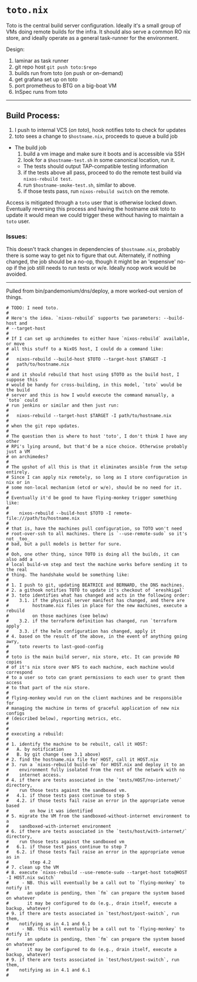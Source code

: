 # `toto.nix`

Toto is the central build server configuration. Ideally it's a small group
of VMs doing remote builds for the infra. It should also serve a common RO
nix store, and ideally operate as a general task-runner for the environment.


Design:

1. laminar as task runner
2. git repo host `git push toto:$repo`
3. builds run from toto (on push or on-demand)
4. get grafana set up on toto
5. port prometheus to BTG on a big-boat VM
4. InSpec runs from toto

-----------------------

## Build Process:

1. I push to internal VCS (_on toto_), hook notifies toto to check for updates
2. toto sees a change to `$hostname.nix`, proceeds to queue a build job

- The build job
  1. build a vm image and make sure it boots and is accessible via SSH
  2. look for a `$hostname-test.sh` in some canonical location, run it.
    - The tests should output TAP-compatible testing information
  3. if the tests above all pass, proceed to do the remote test build via
    `nixos-rebuild test`.
  4. run `$hostname-smoke-test.sh`, similar to above.
  5. if those tests pass, run `nixos-rebuild switch` on the remote.


Access is mitigated through a `toto` user that is otherwise locked down. Eventually reversing this process and having the hostname _ask_ toto to update it would mean
we could trigger these without having to maintain a `toto` user.

### Issues:

This doesn't track changes in dependencies of `$hostname.nix`, probably there
is some way to get nix to figure that out. Alternately, if nothing changed, the
job should be a no-op, though it might be an 'expensive' no-op if the job still
needs to run tests or w/e. Ideally noop work would be avoided.


-----


Pulled from bin/pandemonium/dns/deploy, a more worked-out version of things.


```
# TODO: I need toto.
#
# Here's the idea. `nixos-rebuild` supports two parameters: --build-host and
# --target-host
#
# If I can set up archimedes to either have `nixos-rebuild` available, or move
# all this stuff to a NixOS host, I could do a command like:
# 
#   nixos-rebuild --build-host $TOTO --target-host $TARGET -I
#   path/to/hostname.nix
# 
# and it should rebuild that host using $TOTO as the build host, I suppose this
# would be handy for cross-building, in this model, `toto` would be the build
# server and this is how I would execute the command manually, a `toto` could
# run jenkins or similar and then just run:
# 
#   nixos-rebuild --target-host $TARGET -I path/to/hostname.nix 
# 
# when the git repo updates.
# 
# The question then is where to host 'toto', I don't think I have any other
# RPi's lying around, but that'd be a nice choice. Otherwise probably just a VM
# on archimedes?
# 
# The upshot of all this is that it eliminates ansible from the setup entirely.
# Since I can apply nix remotely, so long as I store configuration in nix or in
# some non-local mechanism (etcd or w/e), should be no need for it.
#  
# Eventually it'd be good to have flying-monkey trigger something like:
#
#    nixos-rebuild --build-host $TOTO -I remote-file:///path/to/hostname.nix 
# 
# that is, have the machines pull configuration, so TOTO won't need
# root-over-ssh to all machines. there is `--use-remote-sudo` so it's not _too_
# bad, but a pull models is better for sure.
#
# Ooh, one other thing, since TOTO is doing all the builds, it can also add a
# local build-vm step and test the machine works before sending it to the real
# thing. The handshake would be something like:
# 
# 1. I push to git, updating BEATRICE and BERNARD, the DNS machines.
# 2. a githook notifies TOTO to update it's checkout of `ereshkigal`
# 3. toto identifies what has changed and acts in the following order:
#    3.1. if the physical server manifest has changed, and there are
#         hostname.nix files in place for the new machines, execute a rebuild
#         on those machines (see below)
#    3.2. if the terraform definition has changed, run `terraform apply`
#    3.3. if the helm configuration has changed, apply it
# 4. based on the result of the above, in the event of anything going awry,
#    toto reverts to last-good-config
#
# toto is the main build server, nix store, etc. It can provide RO copies
# of it's nix store over NFS to each machine, each machine would correspond 
# to a user so toto can grant permissions to each user to grant them access 
# to that part of the nix store.
#
# flying-monkey would run on the client machines and be responsible for
# managing the machine in terms of graceful application of new nix configs
# (described below), reporting metrics, etc.
#
#
# executing a rebuild:
#
# 1. identify the machine to be rebuilt, call it HOST:
#   A. by notification
#   B. by git change (see 3.1 above)
# 2. find the hostname.nix file for HOST, call it HOST.nix
# 3. run a `nixos-rebuild build-vm` for HOST.nix and deploy it to an
#    environment fully isolated from the rest of the network with no
#    internet access.
# 4. if there are tests associated in the `tests/HOST/no-internet/` directory,
#    run those tests against the sandboxed vm.
#   4.1. if those tests pass continue to step 5
#   4.2. if those tests fail raise an error in the appropriate venue based
#        on how it was identified
# 5. migrate the VM from the sandboxed-without-internet environment to a 
#    sandboxed-with-internet environment
# 6. if there are tests associated in the `tests/host/with-internet/` directory,
#    run those tests against the sandboxed vm
#   6.1. if those test pass continue to step 7
#   6.2. if those tests fail raise an error in the appropriate venue as in
#        step 4.2
# 7. clean up the VM
# 8. execute `nixos-rebuild --use-remote-sudo --target-host toto@HOST -I HOST.nix switch`
#     - NB. this will eventually be a call out to `flying-monkey` to notify it
#       an update is pending, then `fm` can prepare the system based on whatever
#       it may be configured to do (e.g., drain itself, execute a backup, whatever)
# 9. if there are tests associated in `test/host/post-switch`, run them,
#    notifying as in 4.1 and 6.1
#     - NB. this will eventually be a call out to `flying-monkey` to notify it
#       an update is pending, then `fm` can prepare the system based on whatever
#       it may be configured to do (e.g., drain itself, execute a backup, whatever)
# 9. if there are tests associated in `test/host/post-switch`, run them,
#    notifying as in 4.1 and 6.1
#
```
